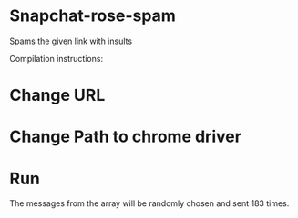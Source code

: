 # Snapchat-rose-spam
Spams the given link with insults


Compilation instructions:

# Change URL
# Change Path to chrome driver
# Run


The messages from the array will be randomly chosen and sent 183 times.
